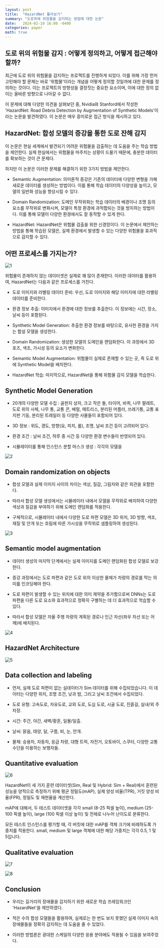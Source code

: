 ```yaml
---
layout: post
title:  "HazardNet 톺아보기"
summary: "도로위에 위험물을 감지하는 방법에 대한 논문"
date:   2024-02-10 16:00 -0400
categories: paper
math: true
---
```


## 도로 위의 위험물 감지 : 어떻게 정의하고, 어떻게 접근해야할까?

최근에 도로 위의 위험물을 감지하는 프로젝트를 진행하게 되었다. 이를 위해 가장 먼저 고민해야 할 문제는 바로 '위험물'이라는 개념을 어떻게 정의할 것일까에 대한 문제를 정의하는 것이다. 이는 프로젝트의 방향성을 결정짓는 중요한 요소이며, 이에 대한 정의 없이는 올바른 방향으로 나아갈 수 없다.

이 문제에 대해 다양한 의견을 살펴보던 중, Nvidia와 Stanford에서 작성한 'HazardNet: Road Debris Detection by Augmentation of Synthetic Models'이라는 논문을 발견하였다. 이 논문은 매우 흥미로운 접근 방식을 제시하고 있다.

## HazardNet: 합성 모델의 증강을 통한 도로 잔해 감지

이 논문은 현실 세계에서 발견되기 어려운 위험물을 검출하는 데 도움을 주는 학습 방법을 제안한다. 실제 현실에서는 위험물을 마주치는 상황이 드물기 때문에, 충분한 데이터를 확보하는 것이 큰 문제다.

하지만 이 논문은 이러한 문제를 해결하기 위한 3가지 방법을 제안한다.

- Semantic Augmentation: 의미론적 증강은 기존의 데이터에 다양한 변형을 가해 새로운 데이터를 생성하는 방법이다. 이를 통해 학습 데이터의 다양성을 높이고, 모델의 일반화 성능을 향상시킬 수 있다.

- Domain Randomization: 도메인 무작위화는 학습 데이터의 배경이나 조명 등의 요소를 무작위로 변화시켜, 모델이 특정 환경에 과적합되는 것을 방지하는 방법이다. 이를 통해 모델이 다양한 환경에서도 잘 동작할 수 있게 한다.

- HazardNet: HazardNet은 위험물 검출을 위한 신경망이다. 이 논문에서 제안하는 방법을 통해 학습된 모델은, 실제 환경에서 발생할 수 있는 다양한 위험물을 효과적으로 감지할 수 있다.

## 어떤 프로세스를 가지는가?



![1](/assets/img/post_img/hazardnet/1.png)



위험물이 존재하지 않는 데이터셋은 실제로 꽤 많이 존재한다. 이러한 데이터를 활용하여, HazardNet는 다음과 같은 프로세스를 거친다.

- 도로 이미지와 라벨링 데이터 준비: 우선, 도로 이미지와 해당 이미지에 대한 라벨링 데이터를 준비한다.

- 환경 정보 추출: 이미지에서 환경에 대한 정보를 추출한다. 이 정보에는 시간, 장소, 날씨 등이 포함된다.

- Synthetic Model Generation: 추출한 환경 정보를 바탕으로, 유사한 환경을 가지는 합설 모델을 생성한다.

- Domain Randomization: 생성한 모델의 도메인을 랜덤화한다. 이 과정에서 3D 포즈, 색조, 가시성 등의 요소가 변화한다.

- Semantic Model Augmentation: 위험물이 실제로 존재할 수 있는 곳, 즉 도로 위에 Synthetic Model을 배치한다.

- HazardNet 학습: 마지막으로, HazardNet을 통해 위험물 감지 모델을 학습한다.

## Synthetic Model Generation

- 20개의 다양한 모델 수집 : 골판지 상자, 크고 작은 돌, 타이어, 바퀴, 나무 팔레트, 도로 위의 사체, 나무 통, 교통 콘, 배럴, 매트리스, 분리된 머플러, 쓰레기통, 교통 표지판 기둥, 분리된 트레일러 등 다양한 사물들이 포함되어 있다.

- 3D 정보 : 위도, 경도, 방향(요, 피치, 롤), 조명, 날씨 조건 등이 고려되어 있다.

- 환경 조건 : 날씨 조건, 하루 중 시간 등 다양한 환경 변수들이 반영되어 있다.

- 시뮬레이터를 통해 인스턴스 분할 마스크 생성 : 각각의 모델을



![2](/assets/img/post_img/hazardnet/2.png)



## Domain randomization on objects

- 합성 모델과 실제 이미지 사이의 차이는 색상, 질감, 그림자와 같은 외관을 포함한다.

- 따라서 합성 모델 생성에서는 시뮬레이터 내에서 모델을 무작위로 배치하여 다양한 색상과 질감을 부여하기 위해 도메인 랜덤화를 적용한다.

- 구체적으로, 시뮬레이터 내에서 다양한 도로 파편 모델은 3D 위치, 3D 방향, 색조, 재질 및 안개 또는 흐림에 따른 가시성을 무작위로 샘플링하여 생성된다.


![3](/assets/img/post_img/hazardnet/3.png)



## Semantic model augmentation

- 데이터 생성의 마지막 단계에서는 실제 이미지를 도메인 랜덤화된 합성 모델로 보강한다.

- 증강 과정에서는 도로 파편과 같은 도로 위의 이상한 물체가 차량의 경로를 막는 의미를 인코딩해야 한다.

- 도로 파편이 발생할 수 있는 위치에 대한 의미 제약을 추가함으로써 DNNs는 도로 파편을 다른 도로 요소와 효과적으로 정확히 구별하는 데 더 효과적으로 학습할 수 있다.

- 따라서 합성 모델은 자율 주행 차량의 계획된 경로나 인근 차선(좌우 차선 또는 어깨)에 배치된다.



![4](/assets/img/post_img/hazardnet/4.png)



## HazardNet Architecture




![5](/assets/img/post_img/hazardnet/5.png)



## Data collection and labeling

- 먼저, 실제 도로 파편이 없는 실데이터가 Sim 데이터를 위해 수집되었습니다. 이 데이터는 다양한 위치, 조명 조건, 낮과 밤, 그리고 날씨 조건에서 수집되었다.

- 도로 유형: 고속도로, 자유도로, 교외 도로, 도심 도로, 시골 도로, 진흙길, 실내/외 주차장.

- 시간: 주간, 야간, 새벽/황혼, 일몰/일출.

- 날씨: 맑음, 태양, 달, 구름, 비, 눈, 안개.

- 물체: 승용차, 자동차, 응급 차량, 대형 트럭, 자전거, 오토바이, 스쿠터, 다양한 교통 수단을 이용하는 보행자들.



## Quantitative evaluation



![6](/assets/img/post_img/hazardnet/6.png)



HazardNet이 세 가지 훈련 데이터셋(Sim, Real 및 Hybrid: Sim + Real)에서 훈련된 성능을 양적으로 측정하기 위해 평균 정밀도(mAP), 실제 양성 비율(TPR), 거짓 양성 비율(FPR), 정밀도 및 재현율을 계산한다.

mAP에 대해서, 두 테스트 데이터셋을 각각 small (8-25 픽셀 높이), medium (25-100 픽셀 높이), large (100 픽셀 이상 높이) 및 전체로 나누어 난이도로 분류한다.

모든 테스트 인스턴스를 평가할 때, 각 버킷에 대한 mAP를 객체 크기에 비례하도록 가중치를 적용한다. small, medium 및 large 객체에 대한 해당 가중치는 각각 0.5, 1 및 5입니다.

## Qualitative evaluation



![7](/assets/img/post_img/hazardnet/7.png)






![8](/assets/img/post_img/hazardnet/8.png)



## Conclusion

- 우리는 길거리의 장애물을 감지하기 위한 새로운 학습 프레임워크인 'HazardNet'을 제안하였다.

- 적은 수의 합성 모델들을 활용하여, 실제로는 한 번도 보지 못했던 실제 이미지 속의 장애물들을 정확히 감지하는 데 도움을 줄 수 있었다.

- 이러한 방법론은 광대한 스케일의 다양한 응용 분야에도 적용될 수 있음을 보여주었다.
